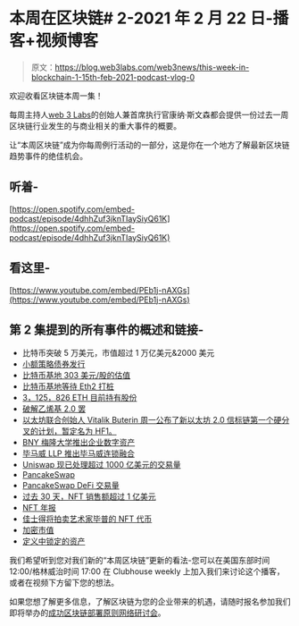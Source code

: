 # 本周在区块链# 2-2021 年 2 月 22 日-播客+视频博客

> 原文：<https://blog.web3labs.com/web3news/this-week-in-blockchain-1-15th-feb-2021-podcast-vlog-0>

欢迎收看区块链本周一集！

每周主持人[](https://twitter.com/conors10%E2%80%8B%E2%80%8B)[web 3 Labs](https://www.web3labs.com/)的创始人兼首席执行官康纳·斯文森都会提供一份过去一周区块链行业发生的与商业相关的重大事件的概要。

让“本周区块链”成为你每周例行活动的一部分，这是你在一个地方了解最新区块链趋势事件的绝佳机会。

## 听着-

[https://open.spotify.com/embed-podcast/episode/4dhhZuf3jknTIaySiyQ61K](https://open.spotify.com/embed-podcast/episode/4dhhZuf3jknTIaySiyQ61K)

## 看这里-

[https://www.youtube.com/embed/PEb1j-nAXGs](https://www.youtube.com/embed/PEb1j-nAXGs)

## 第 2 集提到的所有事件的概述和链接-

*   比特币突破 5 万美元，市值超过 1 万亿美元&2000 美元
*   [小额策略债券发行](https://finance.yahoo.com/news/microstrategy-boosts-bonds-bitcoin-offering-145818844.html%20)
*   [比特币基地 303 美元/股的估值](https://www.coindesk.com/coinbase-valuation-nasdaq-private-market)
*   [比特币基地等待 Eth2 打桩](https://www.coindesk.com/coinbase-ethereum-2-0-staking-waitlist)
*   [3，125，826 ETH 目前持有股份](https://launchpad.ethereum.org/)
*   [破解乙烯基 2.0 罢](https://support.kraken.com/hc/en-us/articles/360052734432-Ethereum-2-0-staking-FAQ)
*   [以太坊联合创始人 Vitalik Buterin 周一公布了新以太坊 2.0 信标链第一个硬分叉的计划，暂定名为 HF1。](https://notes.ethereum.org/@vbuterin/HF1_proposal)
*   [BNY 梅隆大学推出企业数字资产](https://www.bnymellon.com/latam/en/about-us/newsroom/press-release/bny-mellon-forms-new-digital-assets-unit-to-build-industrypercent27s-first-multi-asset-digital-platform-130169.html)
*   [毕马威 LLP 推出毕马威连锁融合](https://www.prnewswire.com/news-releases/kpmg-llp-launches-kpmg-chain-fusion-to-help-manage-crypto-and-traditional-assets-over-public-and-private-blockchain-networks-301081149.html?tc=eml_cleartime&utm_content=8fe61cdd-eb17-427d-ba5c-45963ba99366)
*   [Uniswap 现已处理超过 1000 亿美元的交易量](https://twitter.com/haydenzadams/status/1361356927226310668)
*   [PancakeSwap](https://pancakeswap.finance/)
*   [PancakeSwap DeFi 交易量](https://finance.yahoo.com/news/pancakeswap-brings-whopping-defi-volumes-191231791.html)
*   [过去 30 天，NFT 销售额超过 1 亿美元](https://twitter.com/matthuang/status/1361471495071879168)
*   [NFT 年报](https://nonfungible.com/nft-report-2020)
*   [佳士得将拍卖艺术家毕普的 NFT 代币](https://www.cnbc.com/2021/02/18/christies-to-auction-beeple-nft-art-and-will-accept-ether-as-payment.html)
*   [加密市值](https://www.coingecko.com/en/global_charts)
*   [定义中锁定的资产](https://defipulse.com/)

我们希望听到您对我们新的“本周区块链”更新的看法-您可以在美国东部时间 12:00/格林威治时间 17:00 在 Clubhouse weekly 上加入我们来讨论这个播客，或者在视频下方留下您的想法。

如果您想了解更多信息，了解区块链为您的企业带来的机遇，请随时报名参加我们即将举办的[成功区块链部署原则网络研讨会](https://www.web3labs.com/principles-webinar)。